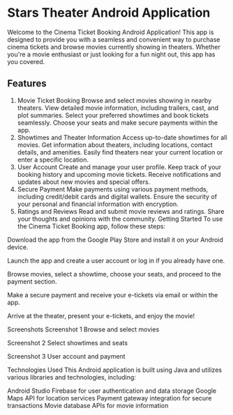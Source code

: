 # Stars Theater Android Application
Welcome to the Cinema Ticket Booking Android Application! This app is designed to provide you with a seamless and convenient way to purchase 
cinema tickets and browse movies currently showing in theaters.
Whether you're a movie enthusiast or just looking for a fun night out, this app has you covered.


## Features
1. Movie Ticket Booking
   Browse and select movies showing in nearby theaters.
   View detailed movie information, including trailers, cast, and plot summaries.
   Select your preferred showtimes and book tickets seamlessly.
   Choose your seats and make secure payments within the app.
2. Showtimes and Theater Information
   Access up-to-date showtimes for all movies.
   Get information about theaters, including locations, contact details, and amenities.
   Easily find theaters near your current location or enter a specific location.
3. User Account
  Create and manage your user profile.
  Keep track of your booking history and upcoming movie tickets.
  Receive notifications and updates about new movies and special offers.
4. Secure Payment
   Make payments using various payment methods, including credit/debit cards and digital wallets.
   Ensure the security of your personal and financial information with encryption.
5. Ratings and Reviews
   Read and submit movie reviews and ratings.
   Share your thoughts and opinions with the community.
   Getting Started
   To use the Cinema Ticket Booking app, follow these steps:

Download the app from the Google Play Store and install it on your Android device.

Launch the app and create a user account or log in if you already have one.

Browse movies, select a showtime, choose your seats, and proceed to the payment section.

Make a secure payment and receive your e-tickets via email or within the app.

Arrive at the theater, present your e-tickets, and enjoy the movie!

Screenshots
Screenshot 1
Browse and select movies

Screenshot 2
Select showtimes and seats

Screenshot 3
User account and payment

Technologies Used
This Android application is built using Java and utilizes various libraries and technologies, including:

Android Studio
Firebase for user authentication and data storage
Google Maps API for location services
Payment gateway integration for secure transactions
Movie database APIs for movie information